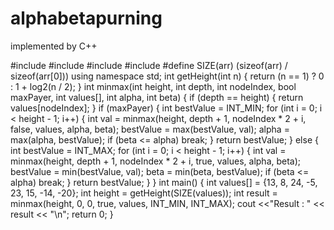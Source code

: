 # alphabetapurning
implemented by C++

#include <iostream>
#include <algorithm>
#include <cmath>
#include <climits>
#define SIZE(arr) (sizeof(arr) / sizeof(arr[0]))
using namespace std;
int getHeight(int n) {
   return (n == 1) ? 0 : 1 + log2(n / 2);
}
int minmax(int height, int depth, int nodeIndex,
bool maxPayer, int values[], int alpha,
int beta) {
   if (depth == height) {
      return values[nodeIndex];
   }
   if (maxPayer) {
      int bestValue = INT_MIN;
      for (int i = 0; i < height - 1; i++) {
         int val = minmax(height, depth + 1, nodeIndex * 2 + i, false, values, alpha, beta);
         bestValue = max(bestValue, val);
         alpha = max(alpha, bestValue);
         if (beta <= alpha)
            break;
      }
      return bestValue;
   } else {
      int bestValue = INT_MAX;
      for (int i = 0; i < height - 1; i++) {
         int val = minmax(height, depth + 1, nodeIndex * 2 + i, true, values, alpha, beta);
         bestValue = min(bestValue, val);
         beta = min(beta, bestValue);
         if (beta <= alpha)
            break;
      }
      return bestValue;
   }
}
int main() {
   int values[] = {13, 8, 24, -5, 23, 15, -14, -20};
   int height = getHeight(SIZE(values));
   int result = minmax(height, 0, 0, true, values, INT_MIN, INT_MAX);
   cout <<"Result : " << result << "\n";
   return 0;
}

